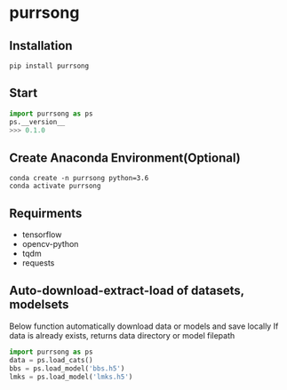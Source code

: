 # purrsong


## Installation
```console
pip install purrsong
```

## Start
```python
import purrsong as ps
ps.__version__
>>> 0.1.0
```

## Create Anaconda Environment(Optional)
```console
conda create -n purrsong python=3.6
conda activate purrsong
```

## Requirments
* tensorflow
* opencv-python
* tqdm
* requests

## Auto-download-extract-load of datasets, modelsets
Below function automatically download data or models and save locally
If data is already exists, returns data directory or model filepath
```python
import purrsong as ps
data = ps.load_cats()
bbs = ps.load_model('bbs.h5')
lmks = ps.load_model('lmks.h5')
```
